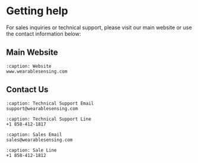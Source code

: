 # Getting help

For sales inquiries or technical support, please visit our main website or use the contact information below:


## Main Website

```{code-block} text
:caption: Website
www.wearablesensing.com
```

## Contact Us

```{code-block} text
:caption: Technical Support Email
support@wearablesensing.com
```

```{code-block} text
:caption: Technical Support Line
+1 858-412-1817
```

```{code-block} text
:caption: Sales Email
sales@wearablesensing.com
```

```{code-block} text
:caption: Sale Line
+1 858-412-1812
```
